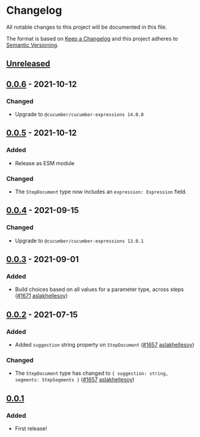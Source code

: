 # Changelog

All notable changes to this project will be documented in this file.

The format is based on [Keep a Changelog](http://keepachangelog.com/)
and this project adheres to [Semantic Versioning](http://semver.org/).

## [Unreleased]

## [0.0.6] - 2021-10-12
### Changed
- Upgrade to `@cucumber/cucumber-expressions 14.0.0`

## [0.0.5] - 2021-10-12
### Added
- Release as ESM module

### Changed
- The `StepDocument` type now includes an `expression: Expression` field.

## [0.0.4] - 2021-09-15
### Changed
- Upgrade to `@cucumber/cucumber-expressions 13.0.1`

## [0.0.3] - 2021-09-01
### Added
- Build choices based on all values for a parameter type, across steps
([#1671](https://github.com/cucumber/common/pull/1671)
[aslakhellesoy](https://github.com/aslakhellesoy))

## [0.0.2] - 2021-07-15
### Added
- Added `suggestion` string property on `StepDocument`
([#1657](https://github.com/cucumber/common/pull/1657)
[aslakhellesoy](https://github.com/aslakhellesoy))

### Changed
- The `StepDocument` type has changed to `{ suggestion: string, segments: StepSegments }`
([#1657](https://github.com/cucumber/common/pull/1657)
[aslakhellesoy](https://github.com/aslakhellesoy))

## [0.0.1]
### Added
- First release!

[Unreleased]: https://github.com/cucumber/suggest/compare/v0.0.6...main
[0.0.6]: https://github.com/cucumber/suggest/compare/v0.0.5...0.0.6
[0.0.5]: https://github.com/cucumber/suggest/compare/v0.0.4...v0.0.5
[0.0.4]: https://github.com/cucumber/suggest/compare/v0.0.3...v0.0.4
[0.0.3]: https://github.com/cucumber/suggest/compare/v0.0.2...v0.0.3
[0.0.2]: https://github.com/cucumber/suggest/compare/v0.0.1...v0.0.2
[0.0.1]: https://github.com/cucumber/common/tree/v0.0.1
